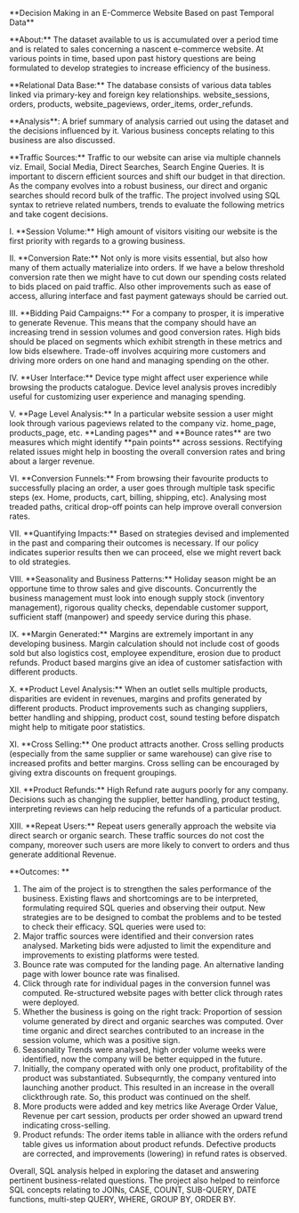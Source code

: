 ﻿\*\*Decision Making in an E-Commerce Website Based on past Temporal Data\*\*

\*\*About:\*\* The dataset available to us is accumulated over a period time and is related to sales concerning a nascent e-commerce website. At various points in time, based upon past history questions are being formulated to develop strategies to increase efficiency of the business.

\*\*Relational Data Base:\*\* The database consists of various data tables linked via primary-key and foreign key relationships. website\_sessions, orders, products, website\_pageviews, order\_items, order\_refunds.

\*\*Analysis\*\*: A brief summary of analysis carried out using the dataset and the decisions influenced by it. Various business concepts relating to this business are also discussed.

\*\*Traffic Sources:\*\* Traffic to our website can arise via multiple channels viz. Email, Social Media, Direct Searches, Search Engine Queries. It is important to discern efficient sources and shift our budget in that direction. As the company evolves into a robust business, our direct and organic searches should record bulk of the traffic. The project involved using SQL syntax to retrieve related numbers, trends to evaluate the following metrics and take cogent decisions.

I.  \*\*Session Volume:\*\* High amount of visitors visiting our website is the first priority with regards to a growing business.

II. \*\*Conversion Rate:\*\* Not only is more visits essential, but also how many of them actually materialize into orders. If we have a below threshold conversion rate then we might have to cut down our spending costs related to bids placed on paid traffic. Also other improvements such as ease of access, alluring interface and fast payment gateways should be carried out.

III. \*\*Bidding Paid Campaigns:\*\* For a company to prosper, it is imperative to generate Revenue. This means that the company should have an increasing trend in session volumes and good conversion rates. High bids should be placed on segments which exhibit strength in these metrics and low bids elsewhere. Trade-off involves acquiring more customers and driving more orders on one hand and managing spending on the other.

IV. \*\*User Interface:\*\* Device type might affect user experience while browsing the products catalogue. Device level analysis proves incredibly useful for customizing user experience and managing spending.

V.  \*\*Page Level Analysis:\*\* In a particular website session a user might look through various pageviews related to the company viz. home\_page, products\_page, etc. \*\*Landing pages\*\* and \*\*Bounce rates\*\* are two measures which might identify \*\*pain points\*\* across sessions. Rectifying related issues might help in boosting the overall conversion rates and bring about a larger revenue.

VI. \*\*Conversion Funnels:\*\* From browsing their favourite products to successfully placing an order, a user goes through multiple task specific steps (ex. Home, products, cart, billing, shipping, etc). Analysing most treaded paths, critical drop-off points can help improve overall conversion rates.

VII. \*\*Quantifying Impacts:\*\* Based on strategies devised and implemented in the past and comparing their outcomes is necessary. If our policy indicates superior results then we can proceed, else we might revert back to old strategies.

VIII. \*\*Seasonality and Business Patterns:\*\* Holiday season might be an opportune time to throw sales and give discounts. Concurrently the business management must look into enough supply stock (inventory management), rigorous quality checks, dependable customer support, sufficient staff (manpower) and speedy service during this phase.

IX. \*\*Margin Generated:\*\* Margins are extremely important in any developing business. Margin calculation should not include cost of goods sold but also logistics cost, employee expenditure, erosion due to product refunds. Product based margins give an idea of customer satisfaction with different products.

X.  \*\*Product Level Analysis:\*\* When an outlet sells multiple products, disparities are evident in revenues, margins and profits generated by different products. Product improvements such as changing suppliers, better handling and shipping, product cost, sound testing before dispatch might help to mitigate poor statistics.

XI. \*\*Cross Selling:\*\* One product attracts another. Cross selling products (especially from the same supplier or same warehouse) can give rise to increased profits and better margins. Cross selling can be encouraged by giving extra discounts on frequent groupings.

XII. \*\*Product Refunds:\*\* High Refund rate augurs poorly for any company. Decisions such as changing the supplier, better handling, product testing, interpreting reviews can help reducing the refunds of a particular product.

XIII. \*\*Repeat Users:\*\* Repeat users generally approach the website via direct search or organic search. These traffic sources do not cost the company, moreover such users are more likely to convert to orders and thus generate additional Revenue.

\*\*Outcomes: \*\*

1) The aim of the project is to strengthen the sales performance of the business. Existing flaws and shortcomings are to be interpreted, formulating required SQL queries and observing their output. New strategies are to be designed to combat the problems and to be tested to check their efficacy. SQL queries were used to:
1) Major traffic sources were identified and their conversion rates analysed. Marketing bids were adjusted to limit the expenditure and improvements to existing platforms were tested.
1) Bounce rate was computed for the landing page. An alternative landing page with lower bounce rate was finalised.
1) Click through rate for individual pages in the conversion funnel was computed. Re-structured website pages with better click through rates were deployed.
1) Whether the business is going on the right track: Proportion of session volume generated by direct and organic searches was computed. Over time organic and direct searches contributed to an increase in the session volume, which was a positive sign.
1) Seasonality Trends were analysed, high order volume weeks were identified, now the company will be better equipped in the future.
1) Initially, the company operated with only one product, profitability of the product was substantiated. Subsequrntly, the company ventured into launching another product. This resulted in an increase in the overall clickthrough rate. So, this product was continued on the shelf.
1) More products were added and key metrics like Average Order Value, Revenue per cart session, products per order showed an upward trend indicating cross-selling.
1) Product refunds: The order items table in alliance with the orders refund table gives us information about product refunds. Defective products are corrected, and improvements (lowering) in refund rates is observed. 

Overall, SQL analysis helped in exploring the dataset and answering pertinent business-related questions. The project also helped to reinforce SQL concepts relating to JOINs, CASE, COUNT, SUB-QUERY, DATE functions, multi-step QUERY, WHERE, GROUP BY, ORDER BY. 
